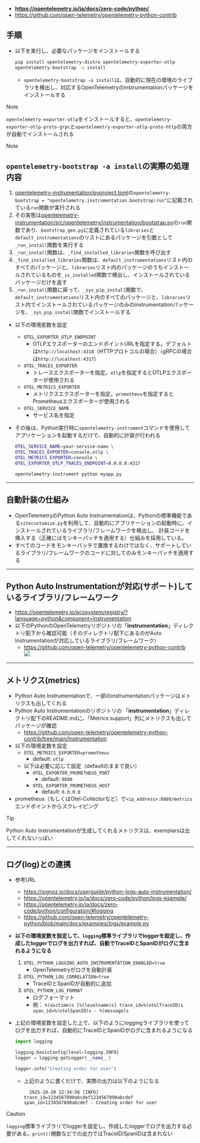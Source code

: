 - **https://opentelemetry.io/ja/docs/zero-code/python/**
- https://github.com/open-telemetry/opentelemetry-python-contrib

## 手順
- 以下を実行し、必要なパッケージをインストールする  
  ```bash
  pip install opentelemetry-distro opentelemetry-exporter-otlp
  opentelemetry-bootstrap -a install
  ```
  - `opentelemetry-bootstrap -a install`は、自動的に現在の環境のライブラリを検出し、対応するOpenTelemetryのinstrumentationパッケージをインストールする

> [!NOTE]  
> `opentelemetry-exporter-otlp`をインストールすると、`opentelemetry-exporter-otlp-proto-grpc`と`opentelemetry-exporter-otlp-proto-http`の両方が自動でインストールされる

> [!NOTE]  
> ## `opentelemetry-bootstrap -a install`の実際の処理内容
> 1. [opentelemetry-instrumentation/pyproject.toml](https://github.com/open-telemetry/opentelemetry-python-contrib/blob/main/opentelemetry-instrumentation/pyproject.toml)の`opentelemetry-bootstrap = "opentelemetry.instrumentation.bootstrap:run"`に記載されている`run`関数が実行される
> 2. その実態は[opentelemetry-instrumentation/src/opentelemetry/instrumentation/bootstrap.py](https://github.com/open-telemetry/opentelemetry-python-contrib/blob/main/opentelemetry-instrumentation/src/opentelemetry/instrumentation/bootstrap.py)の`run`関数であり、`bootstrap_gen.py`に定義されている`libraries`と`default_instrumentations`のリストにあるパッケージを引数として`_run_install`関数を実行する
> 3. `_run_install`関数は、`_find_installed_libraries`関数を呼び出す
> 4. `_find_installed_libraries`関数は、`default_instrumentations`リスト内のすべてのパッケージと、`libraries`リスト内のパッケージのうちインストールされているものを`_is_installed`関数で検出し、インストールされているパッケージだけを返す
> 5. `_run_install`関数に戻って、`_sys_pip_install`関数で、`default_instrumentations`リスト内のすべてのパッケージと、`libraries`リスト内でインストールされているパッケージのみのinstrumentationパッケージを、`_sys_pip_install`関数でインストールする

- 以下の環境変数を設定
  - `OTEL_EXPORTER_OTLP_ENDPOINT`
    - OTLPエクスポーターのエンドポイントURLを指定する。デフォルトは`http://localhost:4318`（HTTPプロトコルの場合）（gRPCの場合は`http://localhost:4317`）
  - `OTEL_TRACES_EXPORTER`
    - トレースエクスポーターを指定。`otlp`を指定するとOTLPエクスポーターが使用される
  - `OTEL_METRICS_EXPORTER`
    - メトリクスエクスポーターを指定。`prometheus`を指定するとPrometheusエクスポーターが使用される
  - `OTEL_SERVICE_NAME`
    - サービス名を指定

- その後は、Python実行時に`opentelemetry-instrument`コマンドを使用してアプリケーションを起動するだけで、自動的に計装が行われる  
  ```bash
  OTEL_SERVICE_NAME=your-service-name \
  OTEL_TRACES_EXPORTER=console,otlp \
  OTEL_METRICS_EXPORTER=console \
  OTEL_EXPORTER_OTLP_TRACES_ENDPOINT=0.0.0.0:4317

  opentelemetry-instrument python myapp.py
  ```

---

## 自動計装の仕組み
- OpenTelemetryのPython Auto Instrumentationは、Pythonの標準機能である`sitecustomize.py`を利用して、自動的にアプリケーションの起動時に、インストールされているライブラリ/フレームワークを検出し、
 計装コードを挿入する（正確にはモンキーパッチを適用する）仕組みを採用している。
 - すべてのコードをモンキーパッチで置換するわけではなく、サポートしているライブラリ/フレームワークのコードに対してのみモンキーパッチを適用する

---

## Python Auto Instrumentationが対応(サポート)しているライブラリ/フレームワーク
- https://opentelemetry.io/ecosystem/registry/?language=python&component=instrumentation
- 以下のPythonのOpenTelemetryリポジトリの「**instrumentation**」ディレクトリ配下から確認可能（そのディレクトリ配下にあるのがAuto Instrumentationが対応しているライブラリ/フレームワーク）
  - https://github.com/open-telemetry/opentelemetry-python-contrib  
  ![](images/python_auto_instrumentation_list.jpg)

---
## メトリクス(metrics)
- Python Auto Instrumentationで、一部のinstrumentationパッケージはメトリクスも出してくれる
- Python Auto Instrumentationのリポジトリの 「**instrumentation**」ディレクトリ配下のREADME.mdに、「Metrics support」列にメトリクスも出してパッケージが確認
  - https://github.com/open-telemetry/opentelemetry-python-contrib/tree/main/instrumentation
- 以下の環境変数を設定  
  - `OTEL_METRICS_EXPORTER=prometheus`
    - default: `otlp`
  - 以下は必要に応じて設定（defaultのままで良い）
    - `OTEL_EXPORTER_PROMETHEUS_PORT`
      - default: `8080`
    - `OTEL_EXPORTER_PROMETHEUS_HOST`
      - default: `0.0.0.0`
- prometheus（もしくはOtel-Collectorなど）で`<ip_address>:8080/metrics`エンドポイントからスクレイピング

> [!TIP]  
> Python Auto Instrumentationが生成してくれるメトリクスは、exemplarsは出してくれないっぽい

---

## ログ(log)との連携
- 参考URL
  - https://signoz.io/docs/userguide/python-logs-auto-instrumentation/
  - https://opentelemetry.io/ja/docs/zero-code/python/logs-example/
  - https://opentelemetry.io/ja/docs/zero-code/python/configuration/#logging
  - https://github.com/open-telemetry/opentelemetry-python/blob/main/docs/examples/logs/example.py

- **以下の環境変数を設定して、`logging`標準ライブラリでloggerを設定し、作成したloggerでログを出力すれば、自動でTraceIDとSpanIDがログに含まれるようになる**  
  1. `OTEL_PYTHON_LOGGING_AUTO_INSTRUMENTATION_ENABLED=true`
     - OpenTelemetryがログを自動計装
  2. `OTEL_PYTHON_LOG_CORRELATION=true`
     - TraceIDとSpanIDが自動的に追加
  3. `OTEL_PYTHON_LOG_FORMAT`
     - ログフォーマット
     - 例： `%(asctime)s [%(levelname)s] trace_id=%(otelTraceID)s span_id=%(otelSpanID)s - %(message)s`
- 上記の環境変数を設定した上で、以下のようにloggingライブラリを使ってログを出力すれば、自動的にTraceIDとSpanIDがログに含まれるようになる
  ```python
  import logging

  logging.basicConfig(level=logging.INFO)
  logger = logging.getLogger(__name__)
  
  logger.info("Creating order for user")
  ```
  - 上記のように書くだけで、実際の出力は以下のようになる  
    ```shell
      2025-10-20 12:34:56 [INFO] trace_id=1234567890abcdef1234567890abcdef span_id=1234567890abcdef - Creating order for user
    ```

> [!CAUTION]  
> `logging`標準ライブラリでloggerを設定し、作成したloggerでログを出力する必要がある。`print()`関数などでの出力ではTraceID/SpanIDは含まれない
